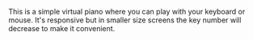 This is a simple virtual piano where you can play with your keyboard or mouse. It's responsive but in smaller size screens the key number will decrease to make it convenient.
